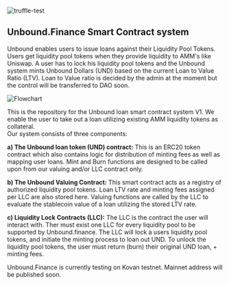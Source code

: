![truffle-test](https://github.com/unbound-finance/UnboundContracts/workflows/truffle-test/badge.svg?branch=master)

## Unbound.Finance Smart Contract system

Unbound enables users to issue loans against their Liquidity Pool Tokens. Users get liquidity pool tokens when they provide liquidity to AMM's like Uniswap. A user has to lock his liquidity pool tokens and the Unbound system mints Unbound Dollars (UND) based on the current Loan to Value Ratio (LTV). Loan to Value ratio is decided by the admin at the moment but the control will be transferred to DAO soon.

![Flowchart](https://i.ibb.co/rmqDVyq/Screenshot-2020-10-03-at-4-28-29-PM.png)

This is the repository for the Unbound loan smart contract system V1. We enable the user to take out a loan utilizing existing AMM liquidity tokens as collateral.  
Our system consists of three components:

**a) The Unbound loan token (UND) contract:**
This is an ERC20 token contract which also contains logic for distribution of minting fees as well as mapping user loans. Mint and Burn functions are designed to be called upon from our valuing and/or LLC contract only.

**b) The Unbound Valuing Contract:**
This smart contract acts as a registry of authorized liquidity pool tokens. Loan LTV rate and minting fees assigned per LLC are also stored here. Valuing functions are called by the LLC to evaluate the stablecoin value of a loan utilizing the stored LTV rate.

**c) Liquidity Lock Contracts (LLC):**
The LLC is the contract the user will interact with. Ther must exist one LLC for every liquidity pool to be supported by Unbound.finance. The LLC will lock a users liquidity pool tokens, and initiate the minting process to loan out UND. To unlock the liquidity pool tokens, the user must return (burn) their original UND loan, + minting fees.

Unbound.Finance is currently testing on Kovan testnet. Mainnet address will be published soon.
